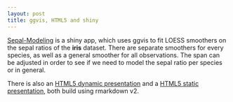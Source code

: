 ```yaml
---
layout: post
title: ggvis, HTML5 and shiny
---
```

[Sepal-Modeling](http://bquast.shinyapps.io/Iris-App) is a shiny app,
which uses ggvis to fit LOESS smoothers on the sepal ratios of the **iris** dataset.
There are separate smoothers  for every species, as well as a general smoother for all observations.
The span can be adjusted in order to see if we need to model the sepal ratio per species or in general.

There is also an [HTML5 dynamic presentation](http://bquast.shinyapps.io/Iris-Presentation)
and a [HTML5 static presentation](http://bquast.github.io/Iris-Presentation), both build using rmarkdown v2.

